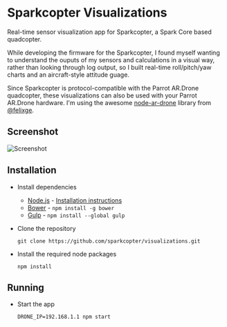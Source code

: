 Sparkcopter Visualizations
==========================

Real-time sensor visualization app for Sparkcopter, a Spark Core based quadcopter.

While developing the firmware for the Sparkcopter, I found myself wanting to understand the ouputs of my sensors and calculations in a visual way, rather than looking through log output, so I built real-time roll/pitch/yaw charts and an aircraft-style attitude guage.

Since Sparkcopter is protocol-compatible with the Parrot AR.Drone quadcopter, these visualizations can also be used with your Parrot AR.Drone hardware. I'm using the awesome [node-ar-drone](https://github.com/felixge/node-ar-drone) library from [@felixge](https://github.com/felixge).


Screenshot
----------

![Screenshot](http://i.imgur.com/8iIMwbm.png)


Installation
------------

-   Install dependencies

    -   [Node.js](https://nodejs.org/) - [Installation instructions](https://github.com/joyent/node/wiki/Installing-Node.js-via-package-manager)
    -   [Bower](http://bower.io/) - `npm install -g bower`
    -   [Gulp](http://gulpjs.com/) - `npm install --global gulp`

-   Clone the repository

    ```
    git clone https://github.com/sparkcopter/visualizations.git
    ```

-   Install the required node packages

    ```
    npm install
    ```


Running
-------

-   Start the app

    ```
    DRONE_IP=192.168.1.1 npm start
    ```
